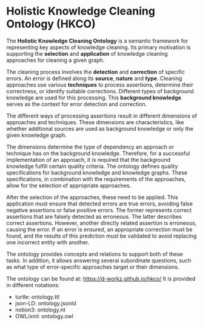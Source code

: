 # Holistic Knowledge Cleaning Ontology (HKCO)

The **Holistic Knowledge Cleaning Ontology** is a semantic framework for representing key aspects of knowledge cleaning. Its primary motivation is supporting the **selection** and **application** of knowledge cleaning approaches for cleaning a given graph. 

The cleaning process involves the **detection** and **correction** of specific errors. An error is defined along its **source**, **nature** and **type**. Cleaning approaches use various **techniques** to process assertions, determine their correctness, or identify suitable corrections. Different types of background knowledge are used for this processing. This **background knowledge** serves as the context for error detection and correction. 

The different ways of processing assertions result in different dimensions of approaches and techniques. These dimensions are characteristics, like whether additional sources are used as background knowledge or only the given knowledge graph. 

The dimensions determine the type of dependency an approach or technique has on the background knowledge. Therefore, for a successful implementation of an approach, it is required that the background knowledge fulfill certain quality criteria. The ontology defines quality specifications for background knowledge and knowledge graphs. These specifications, in combination with the requirements of the approaches, allow for the selection of appropriate approaches. 

After the selection of the approaches, these need to be applied. This application must ensure that detected errors are true errors, avoiding false negative assertions or false positive errors. The former represents correct assertions that are falsely detected as erroneous. The latter describes correct assertions. However, another directly related assertion is erroneous, causing the error. If an error is ensured, an appropriate correction must be found, and the results of this prediction must be validated to avoid replacing one incorrect entity with another. 

The ontology provides concepts and relations to support both of these tasks. In addition, it allows answering several subordinate questions, such as what type of error-specific approaches target or their dimensions. 

The ontology can be found at: https://d-workz.github.io/hkco/
It is provided in different notations: 
- turtle: ontology.ttl
- json-LD: ontology.jsonld
- notion3: ontology.nt 
- OWL/xml: ontology.owl

